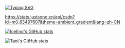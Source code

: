 [![Typing SVG](https://readme-typing-svg.demolab.com?font=Fira+Code&weight=500&pause=1000&width=450&lines=WHERE+THERE+IS+A+WILL%2C+THERE+IS+A+WAY%EF%BC%81)](https://git.io/typing-svg)

https://stats.justsong.cn/api/csdn?id=m0_63497607&theme=ambient_gradient&lang=zh-CN

[![IceEnd's GitHub stats](https://github-immortality.vercel.app/api?username=fqxiny)](https://github.com/IceEnd)

![Taot's GitHub stats](https://github-readme-stats.vercel.app/api?username=fqxiny)
